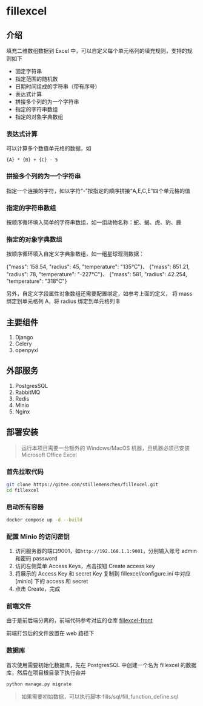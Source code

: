 # fillexcel

## 介绍

填充二维数组数据到 Excel 中，可以自定义每个单元格列的填充规则，支持的规则如下

- 固定字符串
- 指定范围的随机数
- 日期时间组成的字符串（带有序号）
- 表达式计算
- 拼接多个列的为一个字符串
- 指定的字符串数组
- 指定的对象字典数组

### 表达式计算

可以计算多个数值单元格的数据，如

```
{A} * {B} + {C} - 5
```

### 拼接多个列的为一个字符串

指定一个连接的字符，如以字符“-”按指定的顺序拼接“A,E,C,E”四个单元格的值

### 指定的字符串数组

按顺序循环填入简单的字符串数组，如一组动物名称：蛇、蝎、虎、豹、鹿

### 指定的对象字典数组

按顺序循环填入自定义字典象数组，如一组星球观测数据：

{"mass": 158.54, "radius": 45, "temperature": "135°C"}、
{"mass": 851.21, "radius": 78, "temperature": "-227°C"}、
{"mass": 581, "radius": 42.254, "temperature": "318°C"}

另外，自定义字段属性对象数组还需要配置绑定，如参考上面的定义，
将 mass 绑定到单元格列 A，将 radius 绑定到单元格列 B

## 主要组件

1. Django
2. Celery
3. openpyxl

## 外部服务

1. PostgresSQL
2. RabbitMQ
3. Redis
4. Minio
5. Nginx

## 部署安装

> 运行本项目需要一台额外的 Windows/MacOS 机器，且机器必须已安装 Microsoft Office Excel

### 首先拉取代码

```bash
git clone https://gitee.com/stillemenschen/fillexcel.git
cd fillexcel
```

### 启动所有容器

```bash
docker compose up -d --build
```

### 配置 Minio 的访问密钥

1. 访问服务器的端口9001，如`http://192.168.1.1:9001`，分别输入账号 admin 和密码 password
2. 访问左侧菜单 Access Keys，点击按钮 Create access key
3. 将展示的 Access Key 和 secret Key 复制到 fillexcel/configure.ini 中对应 [minio] 下的 access 和 secret
4. 点击 Create，完成

### 前端文件

由于是前后端分离的，前端代码参考对应的仓库 [fillexcel-front](https://gitee.com/stillemenschen/fillexcel-front)

前端打包后的文件放置在 web 路径下

### 数据库

首次使用需要初始化数据库，先在 PostgresSQL 中创建一个名为 fillexcel 的数据库，然后在项目根目录下执行合并

```bash
python manage.py migrate
```

> 如果需要初始数据，可以执行脚本 fills/sql/fill_function_define.sql